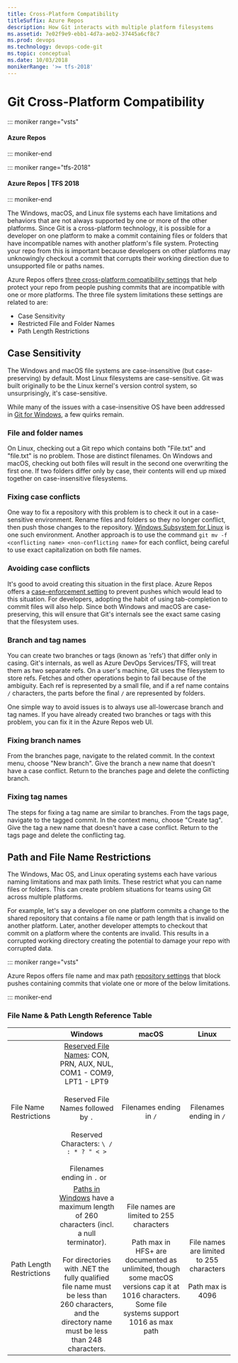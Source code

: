 ```yaml
---
title: Cross-Platform Compatibility
titleSuffix: Azure Repos
description: How Git interacts with multiple platform filesystems
ms.assetid: 7e02f9e9-ebb1-4d7a-aeb2-37445a6cf8c7
ms.prod: devops
ms.technology: devops-code-git
ms.topic: conceptual
ms.date: 10/03/2018
monikerRange: '>= tfs-2018'
---
```


# Git Cross-Platform Compatibility

::: moniker range="vsts"

#### Azure Repos

::: moniker-end

::: moniker range="tfs-2018"

#### Azure Repos | TFS 2018

::: moniker-end

The Windows, macOS, and Linux file systems each have limitations and behaviors that are not always supported by one or more of the other platforms. Since Git is a cross-platform technology, it is possible for a developer on one platform to make a commit containing files or folders that have incompatible names with another platform's file system. Protecting your repo from this is important because developers on other platforms may unknowingly checkout a commit that corrupts their working direction due to unsupported file or paths names.

Azure Repos offers [three cross-platform compatibility settings](repository-settings.md) that help protect your repo from people pushing commits that are incompatible with one or more platforms. The three file system limitations these settings are related to are:

- Case Sensitivity
- Restricted File and Folder Names
- Path Length Restrictions

## Case Sensitivity

The Windows and macOS file systems are case-insensitive (but case-preserving) by default.
Most Linux filesystems are case-sensitive.
Git was built originally to be the Linux kernel's version control system, so unsurprisingly, it's case-sensitive.

While many of the issues with a case-insensitive OS have been addressed in [Git for Windows](http://gitforwindows.org/), a few quirks remain.

### File and folder names

On Linux, checking out a Git repo which contains both "File.txt" and "file.txt" is no problem.
Those are distinct filenames.
On Windows and macOS, checking out both files will result in the second one overwriting the first one.
If two folders differ only by case, their contents will end up mixed together on case-insensitive filesystems.

### Fixing case conflicts

One way to fix a repository with this problem is to check it out in a case-sensitive environment.
Rename files and folders so they no longer conflict, then push those changes to the repository.
[Windows Subsystem for Linux](/windows/wsl/about) is one such environment.
Another approach is to use the command `git mv -f <conflicting name> <non-conflicting name>` for each conflict, being careful to use exact capitalization on both file names.

### Avoiding case conflicts

It's good to avoid creating this situation in the first place.
Azure Repos offers a [case-enforcement setting](repository-settings.md) to prevent pushes which would lead to this situation.
For developers, adopting the habit of using tab-completion to commit files will also help.
Since both Windows and macOS are case-preserving, this will ensure that Git's internals see the exact same casing that the filesystem uses.

### Branch and tag names

You can create two branches or tags (known as 'refs') that differ only in casing.
Git's internals, as well as Azure DevOps Services/TFS, will treat them as two separate refs.
On a user's machine, Git uses the filesystem to store refs.
Fetches and other operations begin to fail because of the ambiguity.
Each ref is represented by a small file, and if a ref name contains `/` characters, the parts before the final `/` are represented by folders.

One simple way to avoid issues is to always use all-lowercase branch and tag names.
If you have already created two branches or tags with this problem, you can fix it in the Azure Repos web UI.

### Fixing branch names

From the branches page, navigate to the related commit.
In the context menu, choose "New branch".
Give the branch a new name that doesn't have a case conflict.
Return to the branches page and delete the conflicting branch.

### Fixing tag names

The steps for fixing a tag name are similar to branches.
From the tags page, navigate to the tagged commit.
In the context menu, choose "Create tag".
Give the tag a new name that doesn't have a case conflict.
Return to the tags page and delete the conflicting tag.

## Path and File Name Restrictions

The Windows, Mac OS, and Linux operating systems each have various naming limitations and max path limits. These restrict what you can name files or folders. This can create problem situations for teams using Git across multiple platforms.

For example, let's say a developer on one platform commits a change to the shared repository that contains a file name or path length that is invalid on another platform. Later, another developer attempts to checkout that commit on a platform where the contents are invalid. This results in a corrupted working directory creating the potential to damage your repo with corrupted data.

::: moniker range="vsts"

Azure Repos offers file name and max path [repository settings](repository-settings.md) that block pushes containing commits that violate one or more of the below limitations.

::: moniker-end

### File Name & Path Length Reference Table
||Windows|macOS|Linux|
|--------------------------|:---------------------------------------------------------------------------------------------------------------------------------------------------------------------------------------:|:-----------------------:|:---------------------:|
| File Name Restrictions   | [Reserved File Names](https://docs.microsoft.com/windows/desktop/FileIO/naming-a-file): CON, PRN, AUX, NUL, COM1 - COM9, LPT1 - LPT9<br><br>Reserved File Names followed by `.`<br><br>Reserved Characters: `\ / : * ? " < >` <br><br> Filenames ending in `.` or ` ` | Filenames ending in `/` |Filenames ending in `/`|
| Path Length Restrictions | [Paths in Windows](https://docs.microsoft.com/windows/desktop/FileIO/naming-a-file#paths) have a maximum length of 260 characters (incl. a null terminator). <br><br>For directories with .NET the fully qualified file name must be less than 260 characters, and the directory name must be less than 248 characters.| File names are limited to 255 characters<br><br> Path max in HFS+ are documented as unlimited, though some macOS versions cap it at 1016 characters. Some file systems support 1016 as max path | File names are limited to 255 characters<br><br> Path max is 4096 |